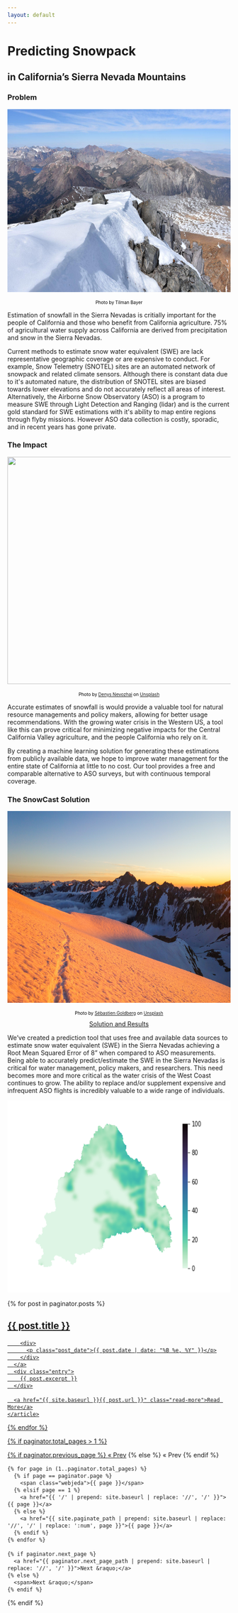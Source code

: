 ```yaml
---
layout: default
---
```


# Predicting Snowpack 
## in California’s Sierra Nevada Mountains


### Problem

<p align="center">
  <img width="768" height="412" src="./images/sierras.png">
</p>
<center><p style="color:black;font-size:10px;">Photo by Tilman Bayer</p></center>

Estimation of snowfall in the Sierra Nevadas is critially important for the people of California and those who benefit from California agriculture. 75% of agricultural water supply across California are derived from precipitation and snow in the Sierra Nevadas.  

Current methods to estimate snow water equivalent (SWE) are lack representative geographic coverage or are expensive to conduct. For example, Snow Telemetry (SNOTEL) sites are an automated network of snowpack and related climate sensors. Although there is constant data due to it's automated nature, the distribution of SNOTEL sites are biased towards lower elevations and do not accurately reflect all areas of interest. Alternatively, the Airborne Snow Observatory (ASO) is a program to measure SWE through Light Detection and Ranging (lidar) and is the current gold standard for SWE estimations with it's ability to map entire regions through flyby missions. However ASO data collection is costly, sporadic, and in recent years has gone private.  

### The Impact

<p align="center">
  <img width="768" height="512" src="./images/denys-nevozhai-UNv2lxq8Rmo-unsplash.jpg">
</p>
<center><p style="color:black;font-size:10px;">Photo by <a href="https://unsplash.com/@dnevozhai?utm_source=unsplash&utm_medium=referral&utm_content=creditCopyText">Denys Nevozhai</a> on <a href="https://unsplash.com/s/photos/sierra-nevada?utm_source=unsplash&utm_medium=referral&utm_content=creditCopyText">Unsplash</a></p></center>

Accurate estimates of snowfall is would provide a valuable tool for natural resource managements and policy makers, allowing for better usage recommendations. With the growing water crisis in the Western US, a tool like this can prove critical for minimizing negative impacts for the Central California Valley agriculture, and the people California who rely on it.

By creating a machine learning solution for generating these estimations from publicly available data, we hope to improve water management for the entire state of California at little to no cost. Our tool provides a free and comparable alternative to ASO surveys, but with continuous temporal coverage.

### The SnowCast Solution

<p align="center">
  <img width="768" height="432" src="./images/sebastien-goldberg-PnWX202t_yg-unsplash.jpg">
</p>
<center><p style="color:black;font-size:10px;">Photo by <a href="https://unsplash.com/@sebastiengoldberg?utm_source=unsplash&utm_medium=referral&utm_content=creditCopyText">Sébastien Goldberg</a> on <a href="https://unsplash.com/s/photos/sierra-nevada?utm_source=unsplash&utm_medium=referral&utm_content=creditCopyText">Unsplash</a></p></center>

<center><a href="https://seiris21.github.io/ucb2022.snowcast/results/">Solution and Results</a></center>

We’ve created a prediction tool that uses free and available data sources to estimate snow water equivalent (SWE) in the Sierra Nevadas achieving a Root Mean Squared Error of 8” when compared to ASO measurements. Being able to accurately predict/estimate the SWE in the Sierra Nevadas is critical for water management, policy makers, and researchers. This need becomes more and more critical as the water crisis of the West Coast continues to grow. The ability to replace and/or supplement expensive and infrequent ASO flights is incredibly valuable to a wide range of individuals.

<p align="center">
  <img width="648" height="432" src="./images/SanJoaquin_2022-03-18 00:00:00_smoothed_prediction.png">
</p>

<div class="posts">
  {% for post in paginator.posts %}
    <article class="post">
      <a href="{{ site.baseurl }}{{ post.url }}">
        <h1>{{ post.title }}</h1>

        <div>
          <p class="post_date">{{ post.date | date: "%B %e, %Y" }}</p>
        </div>
      </a>
      <div class="entry">
        {{ post.excerpt }}
      </div>

      <a href="{{ site.baseurl }}{{ post.url }}" class="read-more">Read More</a>
    </article>
  {% endfor %}

  <!-- pagination -->
  {% if paginator.total_pages > 1 %}
  <div class="pagination">
    {% if paginator.previous_page %}
      <a href="{{ paginator.previous_page_path | prepend: site.baseurl | replace: '//', '/' }}">&laquo; Prev</a>
    {% else %}
      <span>&laquo; Prev</span>
    {% endif %}

    {% for page in (1..paginator.total_pages) %}
      {% if page == paginator.page %}
        <span class="webjeda">{{ page }}</span>
      {% elsif page == 1 %}
        <a href="{{ '/' | prepend: site.baseurl | replace: '//', '/' }}">{{ page }}</a>
      {% else %}
        <a href="{{ site.paginate_path | prepend: site.baseurl | replace: '//', '/' | replace: ':num', page }}">{{ page }}</a>
      {% endif %}
    {% endfor %}

    {% if paginator.next_page %}
      <a href="{{ paginator.next_page_path | prepend: site.baseurl | replace: '//', '/' }}">Next &raquo;</a>
    {% else %}
      <span>Next &raquo;</span>
    {% endif %}
  </div>
  {% endif %}
</div>
